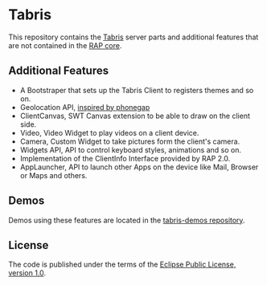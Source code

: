 Tabris
======

This repository contains the [Tabris](http://developer.eclipsesource.com/tabris/) server parts and additional features that are not contained in the [RAP core](http://eclipse.org/rap/).     

Additional Features
--------------------------
* A Bootstraper that sets up the Tabris Client to registers themes and so on. 
* Geolocation API, [inspired by phonegap](http://docs.phonegap.com/en/1.4.1/phonegap_geolocation_geolocation.md.html#Geolocation)
* ClientCanvas, SWT Canvas extension to be able to draw on the client side.
* Video, Video Widget to play videos on a client device.
* Camera, Custom Widget to take pictures form the client's camera.
* Widgets API, API to control keyboard styles, animations and so on.
* Implementation of the ClientInfo Interface provided by RAP 2.0.
* AppLauncher, API to launch other Apps on the device like Mail, Browser or Maps and others.

Demos
-----
Demos using these features are located in the [tabris-demos repository](https://github.com/eclipsesource/rap-mobile-demos).

License
-------
The code is published under the terms of the [Eclipse Public License, version 1.0](http://www.eclipse.org/legal/epl-v10.html).